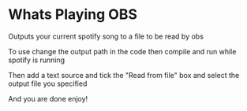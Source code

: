 # Whats Playing OBS
 Outputs your current spotify song to a file to be read by obs
 
 To use change the output path in the code then compile and run while spotify is running

 Then add a text source and tick the "Read from file" box and select the output file you specified

 And you are done enjoy!